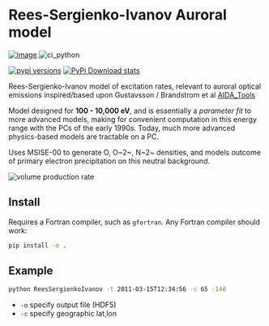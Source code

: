 # Rees-Sergienko-Ivanov Auroral model

[![image](https://zenodo.org/badge/36744637.svg)](https://zenodo.org/badge/latestdoi/36744637)
![ci_python](https://github.com/space-physics/reesaurora/workflows/ci_python/badge.svg)

[![pypi versions](https://img.shields.io/pypi/pyversions/reesaurora.svg)](https://pypi.python.org/pypi/reesaurora)
[![PyPi Download stats](http://pepy.tech/badge/reesaurora)](http://pepy.tech/project/reesaurora)

Rees-Sergienko-Ivanov model of excitation rates, relevant to auroral
optical emissions inspired/based upon Gustavsson / Brandstrom et al
[AIDA_Tools](https://github.com/scivision/AIDA-tools)

Model designed for **100 - 10,000 eV**, and is essentially a *parameter
fit* to more advanced models, making for convenient computation in this
energy range with the PCs of the early 1990s. Today, much more advanced
physics-based models are tractable on a PC.

Uses MSISE-00 to generate O, O~2~, N~2~ densities, and models outcome of
primary electron precipitation on this neutral background.

![volume production rate](tests/demo.png)

## Install

Requires a Fortran compiler, such as `gfortran`.
Any Fortran compiler should work:

```sh
pip install -e .
```

## Example

```sh
python ReesSergienkoIvanov -t 2011-03-15T12:34:56 -c 65 -148
```

* `-o` specify output file (HDF5)
* `-c` specify geographic lat,lon
